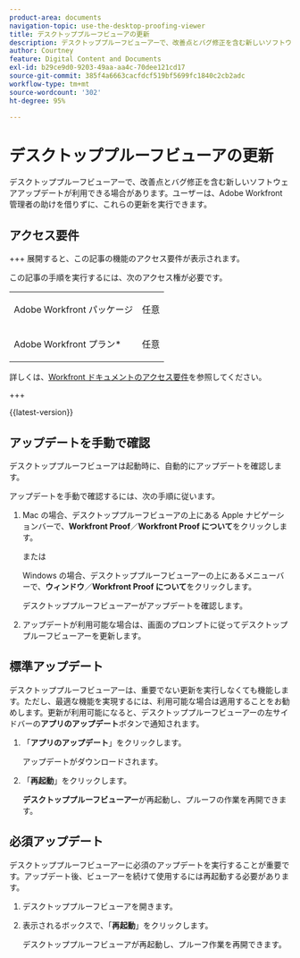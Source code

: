 ```yaml
---
product-area: documents
navigation-topic: use-the-desktop-proofing-viewer
title: デスクトッププルーフビューアの更新
description: デスクトッププルーフビューアーで、改善点とバグ修正を含む新しいソフトウェアアップデートが利用できる場合があります。ユーザーは、Adobe Workfront 管理者の助けを借りずに、これらの更新を実行できます。
author: Courtney
feature: Digital Content and Documents
exl-id: b29ce9d0-9203-49aa-aa4c-70dee121cd17
source-git-commit: 385f4a6663cacfdcf519bf5699fc1840c2cb2adc
workflow-type: tm+mt
source-wordcount: '302'
ht-degree: 95%

---
```


# デスクトッププルーフビューアの更新

デスクトッププルーフビューアーで、改善点とバグ修正を含む新しいソフトウェアアップデートが利用できる場合があります。ユーザーは、Adobe Workfront 管理者の助けを借りずに、これらの更新を実行できます。

<!--
>[!IMPORTANT]
>
>Windows users must manually reinstall the Desktop Proofing Viewer to support Chrome version 91. After manually reinstalling, the Desktop Proofing Viewer upgrades to the latest version (2.0.15). Future updates to the Desktop Proofing Viewer will be automatic. For information in reinstalling, see [Install the Desktop Proofing Viewer](../../../review-and-approve-work/proofing/use-the-desktop-proofing-viewer/installing-desktop-proofing-viewer.md). -->

## アクセス要件

+++ 展開すると、この記事の機能のアクセス要件が表示されます。

この記事の手順を実行するには、次のアクセス権が必要です。

<table style="table-layout:auto"> 
 <col> 
 <col> 
 <tbody> 
  <tr> 
   <td role="rowheader">Adobe Workfront パッケージ</td> 
   <td> <p>任意</p> </td> 
  </tr> 
  <tr> 
   <td role="rowheader">Adobe Workfront プラン*</td> 
   <td> <p>任意</p> </td> 
  </tr> 
 </tbody> 
</table>

詳しくは、[Workfront ドキュメントのアクセス要件](/help/quicksilver/administration-and-setup/add-users/access-levels-and-object-permissions/access-level-requirements-in-documentation.md)を参照してください。

+++

{{latest-version}}

## アップデートを手動で確認

デスクトッププルーフビューアは起動時に、自動的にアップデートを確認します。 

アップデートを手動で確認するには、次の手順に従います。

1. Mac の場合、デスクトッププルーフビューアの上にある Apple ナビゲーションバーで、**Workfront Proof**／**Workfront Proof について**&#x200B;をクリックします。

   または

   Windows の場合、デスクトッププルーフビューアーの上にあるメニューバーで、**ウィンドウ**／**Workfront Proof について**&#x200B;をクリックします。

   デスクトッププルーフビューアーがアップデートを確認します。

1. アップデートが利用可能な場合は、画面のプロンプトに従ってデスクトッププルーフビューアーを更新します。

## 標準アップデート

デスクトッププルーフビューアーは、重要でない更新を実行しなくても機能します。ただし、最適な機能を実現するには、利用可能な場合は適用することをお勧めします。更新が利用可能になると、デスクトッププルーフビューアーの左サイドバーの&#x200B;**アプリのアップデート**&#x200B;ボタンで通知されます。

1. 「**アプリのアップデート**」をクリックします。

   アップデートがダウンロードされます。

1. 「**再起動**」をクリックします。

   **デスクトッププルーフビューアー**&#x200B;が再起動し、プルーフの作業を再開できます。

## 必須アップデート

デスクトッププルーフビューアーに必須のアップデートを実行することが重要です。アップデート後、ビューアーを続けて使用するには再起動する必要があります。

1. デスクトッププルーフビューアを開きます。
1. 表示されるボックスで、「**再起動**」をクリックします。

   デスクトッププルーフビューアが再起動し、プルーフ作業を再開できます。 
